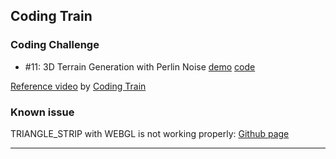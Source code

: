 ## Coding Train

### Coding Challenge
- #11: 3D Terrain Generation with Perlin Noise [demo][cc11-demo] [code][cc11-code]

[Reference video][reference] by [Coding Train][coding-train]

### Known issue

TRIANGLE_STRIP with WEBGL is not working properly: [Github page][issue]

---

[reference]: https://youtu.be/IKB1hWWedMk
[coding-train]: http://codingtra.in
[issue]: https://github.com/processing/p5.js/issues/2344
[cc11-demo]: https://mayognaise.github.io/p5-sandbox/coding-train/cc11-perlinnoiseterrain
[cc11-code]: https://github.com/mayognaise/p5-sandbox/tree/master/coding-train/cc11-perlinnoiseterrain